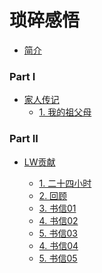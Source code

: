 # 琐碎感悟

* [简介](README.md)

### Part I
* [家人传记]()
  * [1. 我的祖父母](家人/我的祖父母.md)

### Part II

* [LW贡献]()

  * [1. 二十四小时](投稿/二十四小时.md)
  * [2. 回顾](投稿/回顾.md)
  * [3. 书信01](投稿/书信01.md)
  * [4. 书信02](投稿/书信02.md)
  * [5. 书信03](投稿/书信03.md)
  * [4. 书信04](投稿/书信04.md)
  * [5. 书信05](投稿/书信05.md)
  
  

